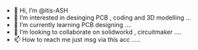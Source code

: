 - 👋 Hi, I’m @itis-ASH
- 👀 I’m interested in desinging PCB , coding and 3D modelling ...
- 🌱 I’m currently learning PCB designing ....
- 💞️ I’m looking to collaborate on solidworkd , circuitmaker ....
- 📫 How to reach me just msg via this acc .....

<!---
itis-ASH/itis-ASH is a ✨ special ✨ repository because its `README.md` (this file) appears on your GitHub profile.
You can click the Preview link to take a look at your changes.
--->

